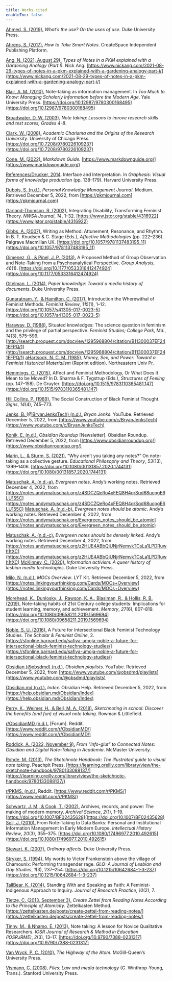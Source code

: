 ```yaml
---
title: Works cited
enableToc: false
---
```


[Ahmed, S. (2019).](References/Ahmed,%202019.md) *What’s the use? On the uses of use*. Duke University Press.

[Ahrens, S. (2017).](References/Ahrens,%202017.md) *How to Take Smart Notes*. CreateSpace Independent Publishing Platform.

[Ang, N. (2021, August 29).](References/Ang,%202021.md) *Types of Notes in a PKM explained with a Gardening Analogy (Part I)*. Nick Ang. [https://www.nickang.com/2021-08-29-types-of-notes-in-a-pkm-explained-with-a-gardening-analogy-part-i/](https://www.nickang.com/2021-08-29-types-of-notes-in-a-pkm-explained-with-a-gardening-analogy-part-i/)

[Blair, A. M. (2010).](References/Blair,%202010.md) Note-taking as information management. In *Too Much to Know: Managing Scholarly Information before the Modern Age*. Yale University Press. [https://doi.org/10.12987/9780300168495](https://doi.org/10.12987/9780300168495)

[Broadwater, D. W. (2003).](References/Broadwater,%202003.md) *Note taking: Lessons to imrove research skills and test scores, Grades 4-8*.

[Clark, W. (2008).](References/Clark,%202008.md) *Academic Charisma and the Origins of the Research University*. University of Chicago Press. [https://doi.org/10.7208/9780226109237](https://doi.org/10.7208/9780226109237)

[Cone, M. (2022).](References/Cone,%202022.md) *Markdown Guide*. [https://www.markdownguide.org/](https://www.markdownguide.org/)

[References/Drucker,  2014](References/Drucker,%20%202014.md). Interface and Interpretation. In *Graphesis: Visual forms of knowledge production* (pp. 138–179). Harvard University Press.

[Dubois, S. (n.d.).](References/Dubois,%20nd.md) *Personal Knowledge Management Journal*. Medium. Retrieved December 5, 2022, from [https://pkmjournal.com](https://pkmjournal.com)

[Garland-Thomson, R. (2002).](References/Garland-Thomson,%202002.md) Integrating Disability, Transforming Feminist Theory. *NWSA Journal*, *14*, 1–32. [https://www.jstor.org/stable/4316922](https://www.jstor.org/stable/4316922)

[Gibbs, A. (2007).](References/Gibbs,%202007.md) Writing as Method: Attunement, Resonance, and Rhythm. In B. T. Knudsen & C. Stage (Eds.), *Affective Methodologies* (pp. 222–236). Palgrave Macmillan UK. [https://doi.org/10.1057/9781137483195_11](https://doi.org/10.1057/9781137483195_11)

[Gimenez, G., & Pinel, J. P. (2013).](References/Gimenez%20&%20Pinel,%202013.md) A Proposed Method of Group Observation and Note-Taking from a Psychoanalytical Perspective. *Group Analysis*, *46*(1). [https://doi.org/10.1177/0533316412474924](https://doi.org/10.1177/0533316412474924)

[Gitelman, L. (2014).](References/Gitelman,%202014.md) *Paper knowledge: Toward a media history of documents*. Duke University Press.

[Gunaratnam, Y., & Hamilton, C. (2017).](References/Gunaratnam%20&%20Hamilton,%202017.md) Introduction the Wherewithal of Feminist Methods. *Feminist Review*, *115*(1), 1–12. [https://doi.org/10.1057/s41305-017-0023-5](https://doi.org/10.1057/s41305-017-0023-5)

[Haraway, D. (1988).](References/Haraway,%201988.md) Situated knowledges: The science question in feminism and the privilege of partial perspective. *Feminist Studies; College Park, Md.*, *14*(3), 575–599. [http://search.proquest.com/docview/1295968804/citation/B11300037EF241EFPQ/1](http://search.proquest.com/docview/1295968804/citation/B11300037EF241EFPQ/1)
[aHartsock, N. C. M. (1985).](References/Hartsock,%201985.md) *Money, Sex, and Power: Toward a Feminist Historical Materialism* (Reprint edition). Northeastern Univ Pr.

[Hemmings, C. (2015).](References/Hemmings,%202015.md) Affect and Feminist Methodology, Or What Does It Mean to be Moved? In D. Sharma & F. Tygstrup (Eds.), *Structures of Feeling* (pp. 147–158). De Gruyter. [https://doi.org/10.1515/9783110365481.147](https://doi.org/10.1515/9783110365481.147)

[Hill Collins, P. (1989).](References/Hill%20Collins,%201989.md) The Social Construction of Black Feminist Thought. *Signs*, *14*(4), 745–773.

[Jenks, B. (@BryanJenksTech) (n.d.).](References/Jenks,%20nd.md) *Bryan Jenks*. YouTube. Retrieved December 5, 2022, from [https://www.youtube.com/c/BryanJenksTech](https://www.youtube.com/c/BryanJenksTech)

[Konik, E. (n.d.).](References/Konik,%20nd.md) *Obsidian Roundup* \[Newsletter\]. Obsidian Roundup. Retrieved December 5, 2022, from [https://www.obsidianroundup.org/](https://www.obsidianroundup.org/)

[Marin, L., & Sturm, S. (2021).](References/Marin%20&%20Sturm,%202021.md) “Why aren’t you taking any notes?” On note-taking as a collective gesture. *Educational Philosophy and Theory*, *53*(13), 1399–1406. [https://doi.org/10.1080/00131857.2020.1744131](https://doi.org/10.1080/00131857.2020.1744131)

[Matuschak, A. (n.d.-a).](References/Matuschak,%20nd-a.md) *Evergreen notes*. Andyʼs working notes. Retrieved December 4, 2022, from [https://notes.andymatuschak.org/z4SDCZQeRo4xFEQ8H4qrSqd68ucpgE6LU155C](https://notes.andymatuschak.org/z4SDCZQeRo4xFEQ8H4qrSqd68ucpgE6LU155C)
[Matuschak, A. (n.d.-b).](References/Matuschak,%20nd-b.md) *Evergreen notes should be atomic*. Andyʼs working notes. Retrieved December 4, 2022, from [https://notes.andymatuschak.org/Evergreen_notes_should_be_atomic](https://notes.andymatuschak.org/Evergreen_notes_should_be_atomic)

[Matuschak, A. (n.d.-c).](References/Matuschak,%20nd-c.md) *Evergreen notes should be densely linked*. Andyʼs working notes. Retrieved December 4, 2022, from [https://notes.andymatuschak.org/z2HUE4ABbQjUNjrNemvkTCsLa1LPDRuwh1tXC](https://notes.andymatuschak.org/z2HUE4ABbQjUNjrNemvkTCsLa1LPDRuwh1tXC)
[McKinney, C. (2020).](References/McKinney,%202020.md) *Information activism: A queer history of lesbian media technologies*. Duke University Press.

[Milo, N. (n.d.).](References/Milo,%20nd.md) *MOCs Overview*. LYT Kit. Retrieved December 5, 2022, from [https://notes.linkingyourthinking.com/Cards/MOCs+Overview](https://notes.linkingyourthinking.com/Cards/MOCs+Overview)

[Morehead, K., Dunlosky, J., Rawson, K. A., Blasiman, R., & Hollis, R. B. (2019).](References/Morehead%20et%20al,%202019.md) Note-taking habits of 21st Century college students: Implications for student learning, memory, and achievement. *Memory*, *27*(6), 807–819. [https://doi.org/10.1080/09658211.2019.1569694](https://doi.org/10.1080/09658211.2019.1569694)

[Noble, S. U. (2016).](References/Noble,%202016.md) A Future for Intersectional Black Feminist Technology Studies. *The Scholar & Feminist Online*, 2. [https://sfonline.barnard.edu/safiya-umoja-noble-a-future-for-intersectional-black-feminist-technology-studies/](https://sfonline.barnard.edu/safiya-umoja-noble-a-future-for-intersectional-black-feminist-technology-studies/)

[Obsidian (@obsdmd) (n.d.).](References/Obsidian,%20nd.md) *Obsidian playlists*. YouTube. Retrieved December 5, 2022, from [https://www.youtube.com/@obsdmd/playlists](https://www.youtube.com/@obsdmd/playlists)

[Obsidian.md (n.d.).](References/Obsidianmd,%20nd.md) *Index*. Obsidian Help. Retrieved December 5, 2022, from [https://help.obsidian.md/Obsidian/Index](https://help.obsidian.md/Obsidian/Index)

[Perry, K., Weimer, H., & Bell, M. A. (2018).](References/Perry%20et%20al,%202018.md) *Sketchnoting in school: Discover the benefits (and fun) of visual note taking*. Rowman & Littlefield.

[r/ObsidianMD (n.d.).](References/r%20ObsidianMD,%20nd.md) \[Forum\]. Reddit. [https://www.reddit.com/r/ObsidianMD/](https://www.reddit.com/r/ObsidianMD/)

[Roddick, A. (2022, November 9).](References/Roddick,%202022.md) *From "Info-glut" to Connected Notes: Obsidian and Digital Note-Taking in Academia*. McMaster University.

[Rohde, M. (2013).](References/Rohde,%202013.md) *The Sketchnote Handbook: The illustrated guide to visual note taking*. Peachpit Press. [https://learning.oreilly.com/library/view/the-sketchnote-handbook/9780133088137/](https://learning.oreilly.com/library/view/the-sketchnote-handbook/9780133088137/)

[r/PKMS. (n.d.).](References/r%20PKMS,%20nd.md) Reddit. [https://www.reddit.com/r/PKMS/](https://www.reddit.com/r/PKMS/)

[Schwartz, J. M., & Cook, T. (2002).](References/Schwartz%20&%20Cook,%202002.md) Archives, records, and power: The making of modern memory. *Archival Science*, *2*(1), 1–19. [https://doi.org/10.1007/BF02435628](https://doi.org/10.1007/BF02435628)
[Soll, J. (2010).](References/Soll,%202010.md) From Note‐Taking to Data Banks: Personal and Institutional Information Management in Early Modern Europe. *Intellectual History Review*, *20*(3), 355–375. [https://doi.org/10.1080/17496977.2010.492615](https://doi.org/10.1080/17496977.2010.492615)

[Stewart, K. (2007).](References/Stewart,%202007.md) *Ordinary affects*. Duke University Press.

[Stryker, S. (1994).](References/Stryker,%201994.md) My words to Victor Frankenstein above the village of Chamounix: Performing transgender rage. *GLQ: A Journal of Lesbian and Gay Studies*, *1*(3), 237–254. [https://doi.org/10.1215/10642684-1-3-237](https://doi.org/10.1215/10642684-1-3-237)

[TallBear, K. (2014).](References/TallBear,%202014.md) Standing With and Speaking as Faith: A Feminist-Indigenous Approach to Inquiry. *Journal of Research Practice*, *10*(2), 7.

[Tietze, C. (2013, September 3).](References/Tietze,%202013.md) *Create Zettel from Reading Notes According to the Principle of Atomicity*. Zettelkasten Method. [https://zettelkasten.de/posts/create-zettel-from-reading-notes/](https://zettelkasten.de/posts/create-zettel-from-reading-notes/)

[Tinny, M., & Nhamo, E. (2013).](References/Tinny%20&%20Nhamo,%202013.md) Note taking: A lesson for Novice Qualitative Researchers. *IOSR Journal of Research & Method in Education (IOSRJRME)*, *2*(3), 13–17. [https://doi.org/10.9790/7388-0231317](https://doi.org/10.9790/7388-0231317)

[Van Wyck, P. C. (2010).](References/Van%20Wyck,%202010.md) *The Highway of the Atom*. McGill-Queen’s University Press.

[Vismann, C. (2008).](References/Vismann,%202008.md) *Files: Law and media technology* (G. Winthrop-Young, Trans.). Stanford University Press.
